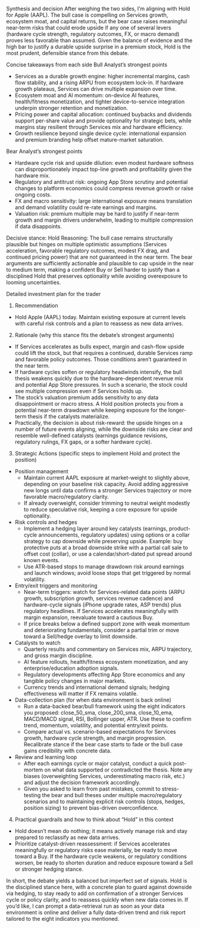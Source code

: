 Synthesis and decision
After weighing the two sides, I’m aligning with Hold for Apple (AAPL). The bull case is compelling on Services growth, ecosystem moat, and capital returns, but the bear case raises meaningful near-term risks that could erode upside if any one of several levers (hardware cycle strength, regulatory outcomes, FX, or macro demand) proves less favorable than assumed. Given the balance of evidence and the high bar to justify a durable upside surprise in a premium stock, Hold is the most prudent, defensible stance from this debate.

Concise takeaways from each side
Bull Analyst’s strongest points
- Services as a durable growth engine: higher incremental margins, cash flow stability, and a rising ARPU from ecosystem lock-in. If hardware growth plateaus, Services can drive multiple expansion over time.
- Ecosystem moat and AI momentum: on-device AI features, health/fitness monetization, and tighter device-to-service integration underpin stronger retention and monetization.
- Pricing power and capital allocation: continued buybacks and dividends support per-share value and provide optionality for strategic bets, while margins stay resilient through Services mix and hardware efficiency.
- Growth resilience beyond single device cycle: international expansion and premium branding help offset mature-market saturation.

Bear Analyst’s strongest points
- Hardware cycle risk and upside dilution: even modest hardware softness can disproportionately impact top-line growth and profitability given the hardware mix.
- Regulatory and antitrust risk: ongoing App Store scrutiny and potential changes to platform economics could compress revenue growth or raise ongoing costs.
- FX and macro sensitivity: large international exposure means translation and demand volatility could re-rate earnings and margins.
- Valuation risk: premium multiple may be hard to justify if near-term growth and margin drivers underwhelm, leading to multiple compression if data disappoints.

Decisive stance: Hold
Reasoning: The bull case remains structurally plausible but hinges on multiple optimistic assumptions (Services acceleration, favorable regulatory outcomes, modest FX drag, and continued pricing power) that are not guaranteed in the near term. The bear arguments are sufficiently actionable and plausible to cap upside in the near to medium term, making a confident Buy or Sell harder to justify than a disciplined Hold that preserves optionality while avoiding overexposure to looming uncertainties.

Detailed investment plan for the trader

1) Recommendation
- Hold Apple (AAPL) today. Maintain existing exposure at current levels with careful risk controls and a plan to reassess as new data arrives.

2) Rationale (why this stance fits the debate’s strongest arguments)
- If Services accelerates as bulls expect, margin and cash-flow upside could lift the stock, but that requires a continued, durable Services ramp and favorable policy outcomes. Those conditions aren’t guaranteed in the near term.
- If hardware cycles soften or regulatory headwinds intensify, the bull thesis weakens quickly due to the hardware-dependent revenue mix and potential App Store pressures. In such a scenario, the stock could see multiple compression even if Services holds up.
- The stock’s valuation premium adds sensitivity to any data disappointment or macro stress. A Hold position protects you from a potential near-term drawdown while keeping exposure for the longer-term thesis if the catalysts materialize.
- Practically, the decision is about risk-reward: the upside hinges on a number of future events aligning, while the downside risks are clear and resemble well-defined catalysts (earnings guidance revisions, regulatory rulings, FX gaps, or a softer hardware cycle).

3) Strategic Actions (specific steps to implement Hold and protect the position)
- Position management
  - Maintain current AAPL exposure at market-weight to slightly above, depending on your baseline risk capacity. Avoid adding aggressive new longs until data confirms a stronger Services trajectory or more favorable macro/regulatory clarity.
  - If already overweight, consider trimming to neutral weight modestly to reduce speculative risk, keeping a core exposure for upside optionality.
- Risk controls and hedges
  - Implement a hedging layer around key catalysts (earnings, product-cycle announcements, regulatory updates) using options or a collar strategy to cap downside while preserving upside. Example: buy protective puts at a broad downside strike with a partial call sale to offset cost (collar), or use a calendar/short-dated put spread around known events.
  - Use ATR-based stops to manage drawdown risk around earnings and launch windows; avoid loose stops that get triggered by normal volatility.
- Entry/exit triggers and monitoring
  - Near-term triggers: watch for Services-related data points (ARPU growth, subscription growth, services revenue cadence) and hardware-cycle signals (iPhone upgrade rates, ASP trends) plus regulatory headlines. If Services accelerates meaningfully with margin expansion, reevaluate toward a cautious Buy.
  - If price breaks below a defined support zone with weak momentum and deteriorating fundamentals, consider a partial trim or move toward a Sell/hedge overlay to limit downside.
- Catalysts to watch
  - Quarterly results and commentary on Services mix, ARPU trajectory, and gross margin discipline.
  - AI feature rollouts, health/fitness ecosystem monetization, and any enterprise/education adoption signals.
  - Regulatory developments affecting App Store economics and any tangible policy changes in major markets.
  - Currency trends and international demand signals; hedging effectiveness will matter if FX remains volatile.
- Data-collection plan (for when data environment is back online)
  - Run a data-backed bear/bull framework using the eight indicators you proposed: close_50_sma, close_200_sma, close_10_ema, MACD/MACD signal, RSI, Bollinger upper, ATR. Use these to confirm trend, momentum, volatility, and potential entry/exit points.
  - Compare actual vs. scenario-based expectations for Services growth, hardware cycle strength, and margin progression. Recalibrate stance if the bear case starts to fade or the bull case gains credibility with concrete data.
- Review and learning loop
  - After each earnings cycle or major catalyst, conduct a quick post-mortem on what data supported or contradicted the thesis. Note any biases (overweighting Services, underestimating macro risk, etc.) and adjust the decision framework accordingly.
  - Given you asked to learn from past mistakes, commit to stress-testing the bear and bull theses under multiple macro/regulatory scenarios and to maintaining explicit risk controls (stops, hedges, position sizing) to prevent bias-driven overconfidence.

4) Practical guardrails and how to think about “Hold” in this context
- Hold doesn’t mean do nothing; it means actively manage risk and stay prepared to reclassify as new data arrives.
- Prioritize catalyst-driven reassessment: if Services accelerates meaningfully or regulatory risks ease materially, be ready to move toward a Buy. If the hardware cycle weakens, or regulatory conditions worsen, be ready to shorten duration and reduce exposure toward a Sell or stronger hedging stance.

In short, the debate yields a balanced but imperfect set of signals. Hold is the disciplined stance here, with a concrete plan to guard against downside via hedging, to stay ready to add on confirmation of a stronger Services cycle or policy clarity, and to reassess quickly when new data comes in. If you’d like, I can prompt a data-retrieval run as soon as your data environment is online and deliver a fully data-driven trend and risk report tailored to the eight indicators you mentioned.
